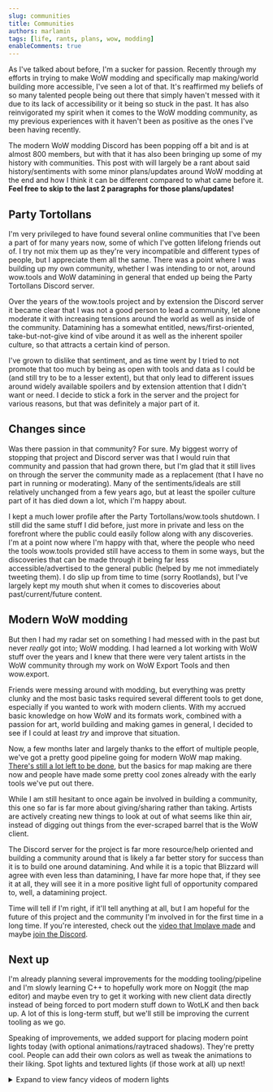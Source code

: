 ```yaml
---
slug: communities
title: Communities
authors: marlamin
tags: [life, rants, plans, wow, modding]
enableComments: true
---
```


As I've talked about before, I'm a sucker for passion. Recently through my efforts in trying to make WoW modding and specifically map making/world building more accessible, I've seen a lot of that. It's reaffirmed my beliefs of so many talented people being out there that simply haven't messed with it due to its lack of accessibility or it being so stuck in the past. It has also reinvigorated my spirit when it comes to the WoW modding community, as my previous experiences with it haven't been as positive as the ones I've been having recently. 

The modern WoW modding Discord has been popping off a bit and is at almost 800 members, but with that it has also been bringing up some of my history with communities. This post with will largely be a rant about said history/sentiments with some minor plans/updates around WoW modding at the end and how I think it can be different compared to what came before it. **Feel free to skip to the last 2 paragraphs for those plans/updates!**

<!-- truncate -->

## Party Tortollans
I'm very privileged to have found several online communities that I've been a part of for many years now, some of which I've gotten lifelong friends out of. I try not mix them up as they're very incompatible and different types of people, but I appreciate them all the same. There was a point where I was building up my own community, whether I was intending to or not, around wow.tools and WoW datamining in general that ended up being the Party Tortollans Discord server. 

Over the years of the wow.tools project and by extension the Discord server it became clear that I was not a good person to lead a community, let alone moderate it with increasing tensions around the world as well as inside of the community. Datamining has a somewhat entitled, news/first-oriented, take-but-not-give kind of vibe around it as well as the inherent spoiler culture, so that attracts a certain kind of person. 

I've grown to dislike that sentiment, and as time went by I tried to not promote that too much by being as open with tools and data as I could be (and still try to be to a lesser extent), but that only lead to different issues around widely available spoilers and by extension attention that I didn't want or need. I decide to stick a fork in the server and the project for various reasons, but that was definitely a major part of it.

## Changes since 
Was there passion in that community? For sure. My biggest worry of stopping that project and Discord server was that I would ruin that community and passion that had grown there, but I'm glad that it still lives on through the server the community made as a replacement (that I have no part in running or moderating). Many of the sentiments/ideals are still relatively unchanged from a few years ago, but at least the spoiler culture part of it has died down a lot, which I'm happy about.

I kept a much lower profile after the Party Tortollans/wow.tools shutdown. I still did the same stuff I did before, just more in private and less on the forefront where the public could easily follow along with any discoveries. I'm at a point now where I'm happy with that, where the people who need the tools wow.tools provided still have access to them in some ways, but the discoveries that can be made through it being far less accessible/advertised to the general public (helped by me not immediately tweeting them). I do slip up from time to time (sorry Rootlands), but I've largely kept my mouth shut when it comes to discoveries about past/current/future content. 

## Modern WoW modding
But then I had my radar set on something I had messed with in the past but never *really* got into; WoW modding. I had learned a lot working with WoW stuff over the years and I knew that there were very talent artists in the WoW community through my work on WoW Export Tools and then wow.export. 

Friends were messing around with modding, but everything was pretty clunky and the most basic tasks required several different tools to get done, especially if you wanted to work with modern clients. With my accrued basic knowledge on how WoW and its formats work, combined with a passion for art, world building and making games in general, I decided to see if I could at least *try* and improve that situation.

Now, a few months later and largely thanks to the effort of multiple people, we've got a pretty good pipeline going for modern WoW map making. [There's still a lot left to be done](https://marlamin.github.io/modern-map-making/roadmap), but the basics for map making are there now and people have made some pretty cool zones already with the early tools we've put out there.

While I am still hesitant to once again be involved in building a community, this one so far is far more about giving/sharing rather than taking. Artists are actively creating new things to look at out of what seems like thin air, instead of digging out things from the ever-scraped barrel that is the WoW client. 

The Discord server for the project is far more resource/help oriented and building a community around that is likely a far better story for success than it is to build one around datamining. And while it is a topic that Blizzard will agree with even less than datamining, I have far more hope that, if they see it at all, they will see it in a more positive light full of opportunity compared to, well, a datamining project.

Time will tell if I'm right, if it'll tell anything at all, but I am hopeful for the future of this project and the community I'm involved in for the first time in a long time. If you're interested, check out the [video that Implave made](https://www.youtube.com/watch?v=TP8YpgiGOPs) and maybe [join the Discord](https://discord.gg/q4tRTwwDEQ).

## Next up
I'm already planning several improvements for the modding tooling/pipeline and I'm slowly learning C++ to hopefully work more on Noggit (the map editor) and maybe even try to get it working with new client data directly instead of being forced to port modern stuff down to WotLK and then back up. A lot of this is long-term stuff, but we'll still be improving the current tooling as we go.

Speaking of improvements, we added support for placing modern point lights today (with optional animations/raytraced shadows). They're pretty cool. People can add their own colors as well as tweak the animations to their liking. Spot lights and textured lights (if those work at all) up next!
<details>
<summary>Expand to view fancy videos of modern lights</summary>
<div>
    <video width="100%" height="100%" playsinline muted controls>
        <source src="https://old.wow.tools/pub/2024-09-09_18-58-01.mp4" type="video/mp4" />
    </video>
    <video width="100%" height="100%" playsinline muted controls>
        <source src="https://marlam.in/u/Wow_XOpErxQHX1.mp4" type="video/mp4" />
    </video>
</div>
</details>
